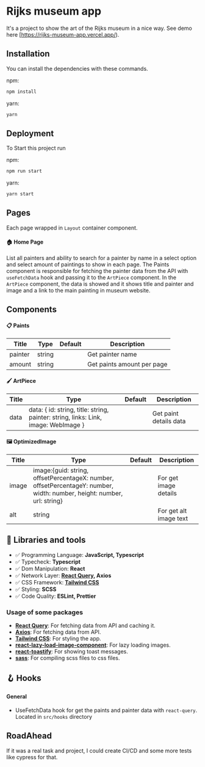 # Rijks museum app

It's a project to show the art of the Rijks museum in a nice way.
See demo here [https://rijks-museum-app.vercel.app/).

## Installation

You can install the dependencies with these commands.

npm:

```bash
npm install
```

yarn:

```bash
yarn
```

## Deployment

To Start this project run

npm:

```bash
npm run start
```

yarn:

```bash
yarn start
```

## Pages

Each page wrapped in `Layout` container component.

#### 🏠 Home Page

List all painters and ability to search for a painter by name in a select option and select amount of paintings to show in each page.
The Paints component is responsible for fetching the painter data from the API with `useFetchData` hook and passing it to the `ArtPiece` component.
In the `ArtPiece` component, the data is showed and it shows title and painter and image and a link to the main painting in museum website.

## Components

#### 📋 Paints

| Title   | Type   | Default | Description                |
| ------- | ------ | ------- | -------------------------- |
| painter | string |         | Get painter name           |
| amount  | string |         | Get paints amount per page |

#### 🖌️ ArtPiece

| Title | Type                                                                               | Default | Description            |
| ----- | ---------------------------------------------------------------------------------- | ------- | ---------------------- |
| data  | data: { id: string, title: string, painter: string, links: Link, image: WebImage } |         | Get paint details data |

#### 🖼️ OptimizedImage

| Title | Type                                                                                                                   | Default | Description            |
| ----- | ---------------------------------------------------------------------------------------------------------------------- | ------- | ---------------------- |
| image | image:{guid: string, offsetPercentageX: number, offsetPercentageY: number, width: number, height: number, url: string} |         | For get image details  |
| alt   | string                                                                                                                 |         | For get alt image text |

## 🧰 Libraries and tools

- ✅ Programming Language: **JavaScript, Typescript**
- ✅ Typecheck: **Typescript**
- ✅ Dom Manipulation: **React**
- ✅ Network Layer: **[React Query](https://react-query.tanstack.com/), Axios**
- ✅ CSS Framework: **[Tailwind CSS](https://tailwindcss.com/)**
- ✅ Styling: **SCSS**
- ✅ Code Quality: **ESLint, Prettier**

### Usage of some packages

- **[React Query](https://react-query.tanstack.com/)**: For fetching data from API and caching it.
- **[Axios](https://axios-http.com/)**: For fetching data from API.
- **[Tailwind CSS](https://tailwindcss.com/)**: For styling the app.
- **[react-lazy-load-image-component](https://www.npmjs.com/package/react-lazy-load-image-component)**: For lazy loading images.
- **[react-toastify](https://www.npmjs.com/package/react-toastify)**: For showing toast messages.
- **[sass](https://www.npmjs.com/package/sass)**: For compiling scss files to css files.

## 🪝 Hooks

#### General

- UseFetchData hook for get the paints and painter data with `react-query`. Located in `src/hooks` directory

## RoadAhead

If it was a real task and project, I could create CI/CD and some more tests like cypress for that.

